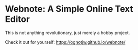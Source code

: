 # Webnote: A Simple Online Text Editor
This is not anything revolutionary, just merely a hobby project.

Check it out for yourself: https://ognotjw.github.io/webnote/
